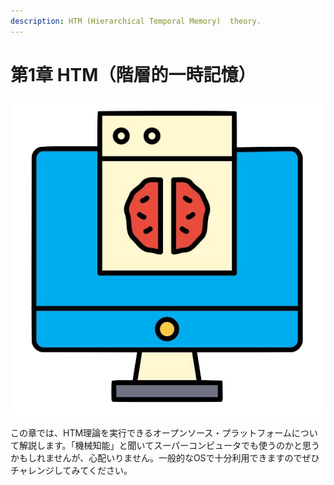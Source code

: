 ```yaml
---
description: HTM (Hierarchical Temporal Memory)  theory.
---
```


# 第1章 HTM（階層的一時記憶）

![chapter-1](../.gitbook/assets/1-1%20%281%29.png)

この章では、HTM理論を実行できるオープンソース・プラットフォームについて解説します。「機械知能」と聞いてスーパーコンピュータでも使うのかと思うかもしれませんが、心配いりません。一般的なOSで十分利用できますのでぜひチャレンジしてみてください。

